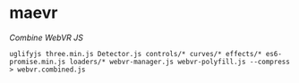 # maevr

*Combine WebVR JS*

`uglifyjs three.min.js Detector.js controls/* curves/* effects/* es6-promise.min.js loaders/* webvr-manager.js webvr-polyfill.js --compress > webvr.combined.js`